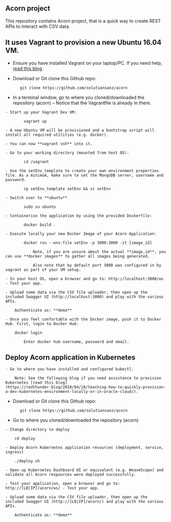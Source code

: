 Acorn project
------

This repository contains Acorn project, that is a quick way to create REST APIs to interact with CSV data. 

It uses Vagrant to provision a new Ubuntu 16.04 VM.
------

   - Ensure you have installed Vagrant on your laptop/PC. If you need help, [read this blog](https://redthunder.blog/2018/02/13/teaching-how-to-use-vagrant-to-simplify-building-local-dev-and-test-environments/). 

   - Download or Git clone this Github repo: 

			git clone https://github.com/solutionsanz/acorn

   - In a terminal window, go to where you cloned/downloaded the repository (acorn) – Notice that the Vagrantfile is already in there.

    - Start up your Vagrant Dev VM:

	        vagrant up

    - A new Ubuntu VM will be provisioned and a bootstrap script will install all required utilities (e.g. docker).
    
    - You can now **vagrant ssh** into it.

    - Go to your working directory (mounted from host OS).

            cd /vagrant

    - Use the setEnv_template to create your own environment properties file. As a minimum, make sure to set the MongoDB server, username and password.

            cp setEnv_template setEnv && vi setEnv

    - Switch user to **ubuntu**

            sudo su ubuntu

    - Containerise the application by using the provided Dockerfile:

	        docker build .

    - Execute locally your new Docker Image of your Acorn Application:

	        docker run --env-file setEnv -p 3000:3000 -it [image_id] 

                Note, if you are unsure about the actual **image_id**, you can use **docker images** to gather all images being generated.

                Also note that by default port 3000 was configured in by vagrant as part of your VM setup.

    - In your host OS, open a browser and go to: http://localhost:3000/ws - Test your app. 
    
    - Upload some data via the CSV file uploader, then open up the included Swagger UI (http://localhost:3000) and play with the various APIs.
    
        Authenticate as: **demo**

    - Once you feel confortable with the Docker image, push it to Docker Hub. First, login to Docker Hub:

        docker login

            Enter docker hub username, password and email.

Deploy Acorn application in Kubernetes
------

    - Go to where you have installed and configured kubectl.

        Note: See the following blog if you need assistance to provision Kubernetes [read this blog](https://redthunder.blog/2018/04/18/teaching-how-to-quickly-provision-a-dev-kubernetes-environment-locally-or-in-oracle-cloud/). 

   - Download or Git clone this Github repo: 

			git clone https://github.com/solutionsanz/acorn

   - Go to where you cloned/downloaded the repository (acorn)

    - Change directory to deploy

        cd deploy

    - Deploy Acorn Kubernetes application resources (deployment, service, ingress)

        ./deploy.sh

    - Open up Kubernetes Dashboard UI or equivalent (e.g. WeaveScope) and validate all Acorn respources were deployed successfully.

    - Test your application, open a browser and go to: http://[LB|IP]/acorn/ws/ - Test your app. 
    
    - Upload some data via the CSV file uploader, then open up the included Swagger UI (http://[LB|IP]/acorn/) and play with the various APIs.
    
        Authenticate as: **demo**